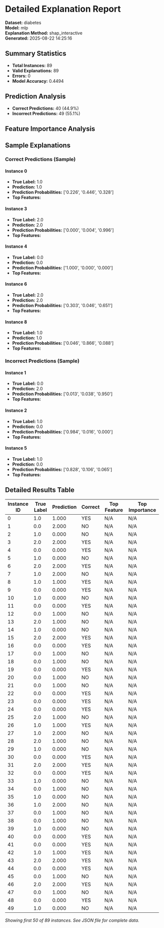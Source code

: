 # Detailed Explanation Report

**Dataset:** diabetes  
**Model:** mlp  
**Explanation Method:** shap_interactive  
**Generated:** 2025-08-22 14:25:16  

## Summary Statistics

- **Total Instances:** 89
- **Valid Explanations:** 89
- **Errors:** 0
- **Model Accuracy:** 0.4494

## Prediction Analysis

- **Correct Predictions:** 40 (44.9%)
- **Incorrect Predictions:** 49 (55.1%)

## Feature Importance Analysis

## Sample Explanations

### Correct Predictions (Sample)

#### Instance 0

- **True Label:** 1.0
- **Prediction:** 1.0
- **Prediction Probabilities:** ['0.226', '0.446', '0.328']
- **Top Features:**

#### Instance 3

- **True Label:** 2.0
- **Prediction:** 2.0
- **Prediction Probabilities:** ['0.000', '0.004', '0.996']
- **Top Features:**

#### Instance 4

- **True Label:** 0.0
- **Prediction:** 0.0
- **Prediction Probabilities:** ['1.000', '0.000', '0.000']
- **Top Features:**

#### Instance 6

- **True Label:** 2.0
- **Prediction:** 2.0
- **Prediction Probabilities:** ['0.303', '0.046', '0.651']
- **Top Features:**

#### Instance 8

- **True Label:** 1.0
- **Prediction:** 1.0
- **Prediction Probabilities:** ['0.046', '0.866', '0.088']
- **Top Features:**

### Incorrect Predictions (Sample)

#### Instance 1

- **True Label:** 0.0
- **Prediction:** 2.0
- **Prediction Probabilities:** ['0.013', '0.038', '0.950']
- **Top Features:**

#### Instance 2

- **True Label:** 1.0
- **Prediction:** 0.0
- **Prediction Probabilities:** ['0.984', '0.016', '0.000']
- **Top Features:**

#### Instance 5

- **True Label:** 1.0
- **Prediction:** 0.0
- **Prediction Probabilities:** ['0.828', '0.106', '0.065']
- **Top Features:**

## Detailed Results Table

| Instance ID | True Label | Prediction | Correct | Top Feature | Top Importance |
|-------------|------------|------------|---------|-------------|----------------|
| 0 | 1.0 | 1.000 | YES | N/A | N/A |
| 1 | 0.0 | 2.000 | NO | N/A | N/A |
| 2 | 1.0 | 0.000 | NO | N/A | N/A |
| 3 | 2.0 | 2.000 | YES | N/A | N/A |
| 4 | 0.0 | 0.000 | YES | N/A | N/A |
| 5 | 1.0 | 0.000 | NO | N/A | N/A |
| 6 | 2.0 | 2.000 | YES | N/A | N/A |
| 7 | 1.0 | 2.000 | NO | N/A | N/A |
| 8 | 1.0 | 1.000 | YES | N/A | N/A |
| 9 | 0.0 | 0.000 | YES | N/A | N/A |
| 10 | 1.0 | 0.000 | NO | N/A | N/A |
| 11 | 0.0 | 0.000 | YES | N/A | N/A |
| 12 | 0.0 | 1.000 | NO | N/A | N/A |
| 13 | 2.0 | 1.000 | NO | N/A | N/A |
| 14 | 1.0 | 0.000 | NO | N/A | N/A |
| 15 | 2.0 | 2.000 | YES | N/A | N/A |
| 16 | 0.0 | 0.000 | YES | N/A | N/A |
| 17 | 0.0 | 1.000 | NO | N/A | N/A |
| 18 | 0.0 | 1.000 | NO | N/A | N/A |
| 19 | 0.0 | 0.000 | YES | N/A | N/A |
| 20 | 0.0 | 1.000 | NO | N/A | N/A |
| 21 | 0.0 | 1.000 | NO | N/A | N/A |
| 22 | 0.0 | 0.000 | YES | N/A | N/A |
| 23 | 0.0 | 0.000 | YES | N/A | N/A |
| 24 | 0.0 | 0.000 | YES | N/A | N/A |
| 25 | 2.0 | 1.000 | NO | N/A | N/A |
| 26 | 1.0 | 1.000 | YES | N/A | N/A |
| 27 | 1.0 | 2.000 | NO | N/A | N/A |
| 28 | 2.0 | 1.000 | NO | N/A | N/A |
| 29 | 1.0 | 0.000 | NO | N/A | N/A |
| 30 | 0.0 | 0.000 | YES | N/A | N/A |
| 31 | 2.0 | 2.000 | YES | N/A | N/A |
| 32 | 0.0 | 0.000 | YES | N/A | N/A |
| 33 | 1.0 | 0.000 | NO | N/A | N/A |
| 34 | 0.0 | 1.000 | NO | N/A | N/A |
| 35 | 1.0 | 0.000 | NO | N/A | N/A |
| 36 | 1.0 | 2.000 | NO | N/A | N/A |
| 37 | 0.0 | 1.000 | NO | N/A | N/A |
| 38 | 0.0 | 1.000 | NO | N/A | N/A |
| 39 | 1.0 | 0.000 | NO | N/A | N/A |
| 40 | 0.0 | 0.000 | YES | N/A | N/A |
| 41 | 0.0 | 0.000 | YES | N/A | N/A |
| 42 | 1.0 | 1.000 | YES | N/A | N/A |
| 43 | 2.0 | 2.000 | YES | N/A | N/A |
| 44 | 0.0 | 0.000 | YES | N/A | N/A |
| 45 | 0.0 | 1.000 | NO | N/A | N/A |
| 46 | 2.0 | 2.000 | YES | N/A | N/A |
| 47 | 0.0 | 1.000 | NO | N/A | N/A |
| 48 | 0.0 | 0.000 | YES | N/A | N/A |
| 49 | 1.0 | 0.000 | NO | N/A | N/A |

*Showing first 50 of 89 instances. See JSON file for complete data.*
